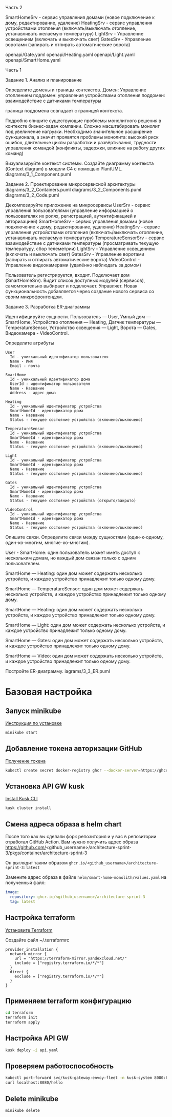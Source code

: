 
Часть 2


   SmartHomeSrv - сервис управления домами (новое подключение к дому, редактирование, удаление)
   HeatingSrv - сервис управления устройствами отопления (включать/выключать отопление, устанавливать желаемую температуру)
   LightSrv - Управление освещением (включать и выключать свет)
   GatesSrv - Управление воротами (запирать и отпирать автоматические ворота)


openapi/Gate.yaml
openapi/Heating.yaml
openapi/Light.yaml
openapi/SmartHome.yaml


























Часть 1

Задание 1. Анализ и планирование
 
 Определите домены и границы контекстов. 
  Домен: Управление отоплением
   поддомен: управления устройствами отопления
   поддомен: взаимодействие с датчиками температуры

  граница поддомена совпадает с границей контекста.
   
 Подробно опишите существующие проблемы монолитного решения в контексте бизнес-задач компании. 
   Сложно масштабировать монолит под увеличение нагрузки.
   Необходимо значительное расширение функционала, а значит проявятся проблемы монолита: высокий риск ошибок, длительные циклы разработки и развёртывания, трудности управления командой (конфликты, задержки, влияние на работу других команд)

 Визуализируйте контекст системы. Создайте диаграмму контекста (Context diagram) в модели C4 с помощью PlantUML. 
   diagrams/3_1_Component.puml


Задание 2. Проектирование микросервисной архитектуры
  diagrams/3_2_Containers.puml
  diagrams/3_2_Components.puml
  diagrams/3_2_Code.puml
 
 Декомпозируйте приложение на микросервисы
   UserSrv - сервис управления пользователями (управление информацией о пользователях их ролях, регистрацией, аутентификацией и авторизацией)
   SmartHomeSrv - сервис управления домами (новое подключение к дому, редактирование, удаление)
   HeatingSrv - сервис управления устройствами отопления (включать/выключать отопление, устанавливать желаемую температуру)
   TemperatureSensorSrv  - сервис взаимодействие с датчиками температуры (просматривать текущую температуру, сбор телеметрии)
   LightSrv - Управление освещением (включать и выключать свет)
   GatesSrv - Управление воротами (запирать и отпирать автоматические ворота)
   VideoControl - Управление видеокамерами (удалённо наблюдать за домом)

   Пользователь регистрируется, входит.
   Подключает дом (SmartHomeSrv).
   Видит список доступных модулей (сервисов), самомтоятельно выбирает и подключает.
   Управляет.
   Новая функциональность добавляется через создание нового сервиса со своим микрофронтендом.
   

Задание 3. Разработка ER-диаграммы
 
 Идентифицируйте сущности. 
   Пользователь — User,
   Умный дом — SmartHome,
   Устройство отопления — Heating,
   Датчик температуры — TemperatureSensor,
   Устройство освещения — Light,
   Ворота — Gates,
   Видеокамера - VideoControl.

 Определите атрибуты
    
    User
      Id - униккальный идентификатор пользователя
      Name - Имя
      Email - почта

    SmartHome
      Id - униккальный идентификатор дома
      UserId - идентификатор пользователя
      Name - Название
      Address - адрес дома

    Heating
      Id - уникальный идентификатор устройства 
      SmartHomeId - идентификатор дома
      Name - Название
      Status - текущее состояние устройства (включено/выключено)

    TemperatureSensor
      Id - уникальный идентификатор устройства 
      SmartHomeId - идентификатор дома
      Name - Название
      Status - текущее состояние устройства (включено/выключено)

    Light
      Id - уникальный идентификатор устройства 
      SmartHomeId - идентификатор дома
      Name - Название
      Status - текущее состояние устройства (включено/выключено)

    Gates
      Id - уникальный идентификатор устройства 
      SmartHomeId - идентификатор дома
      Name - Название
      Status - текущее состояние устройства (открыто/закрыто)

    VideoControl
      Id - уникальный идентификатор устройства 
      SmartHomeId - идентификатор дома
      Name - Название
      Status - текущее состояние устройства (включено/выключено)


 Опишите связи. Определите связи между сущностями (один-к-одному, один-ко-многим, многие-ко-многим).
   
   User - SmartHome: один пользователь может иметь доступ к нескольким домам, но каждый дом связан только с одним пользователем.

   SmartHome — Heating: один дом может содержать несколько устройств, и каждое устройство принадлежит только одному дому.

   SmartHome — TemperatureSensor: один дом может содержать несколько устройств, и каждое устройство принадлежит только одному дому.
   
   SmartHome — Heating: один дом может содержать несколько устройств, и каждое устройство принадлежит только одному дому.
   
   SmartHome — Light: один дом может содержать несколько устройств, и каждое устройство принадлежит только одному дому.
   
   SmartHome — Gates: один дом может содержать несколько устройств, и каждое устройство принадлежит только одному дому.
   
   SmartHome — Video: один дом может содержать несколько устройств, и каждое устройство принадлежит только одному дому.


  Постройте ER-диаграмму. 
    iagrams/3_3_ER.puml





















# Базовая настройка

## Запуск minikube

[Инструкция по установке](https://minikube.sigs.k8s.io/docs/start/)

```bash
minikube start
```

## Добавление токена авторизации GitHub

[Получение токена](https://github.com/settings/tokens/new)

```bash
kubectl create secret docker-registry ghcr --docker-server=https://ghcr.io --docker-username=<github_username> --docker-password=<github_token> -n default
```

## Установка API GW kusk

[Install Kusk CLI](https://docs.kusk.io/getting-started/install-kusk-cli)

```bash
kusk cluster install
```

## Смена адреса образа в helm chart

После того как вы сделали форк репозитория и у вас в репозитории отработал GitHub Action. Вам нужно получить адрес образа <https://github.com/><github_username>/architecture-sprint-3/pkgs/container/architecture-sprint-3

Он выглядит таким образом
```ghcr.io/<github_username>/architecture-sprint-3:latest```

Замените адрес образа в файле `helm/smart-home-monolith/values.yaml` на полученный файл:

```yaml
image:
  repository: ghcr.io/<github_username>/architecture-sprint-3
  tag: latest
```

## Настройка terraform

[Установите Terraform](https://yandex.cloud/ru/docs/tutorials/infrastructure-management/terraform-quickstart#install-terraform)

Создайте файл ~/.terraformrc

```hcl
provider_installation {
  network_mirror {
    url = "https://terraform-mirror.yandexcloud.net/"
    include = ["registry.terraform.io/*/*"]
  }
  direct {
    exclude = ["registry.terraform.io/*/*"]
  }
}
```

## Применяем terraform конфигурацию

```bash
cd terraform
terraform init
terraform apply
```

## Настройка API GW

```bash
kusk deploy -i api.yaml
```

## Проверяем работоспособность

```bash
kubectl port-forward svc/kusk-gateway-envoy-fleet -n kusk-system 8080:80
curl localhost:8080/hello
```

## Delete minikube

```bash
minikube delete
```
